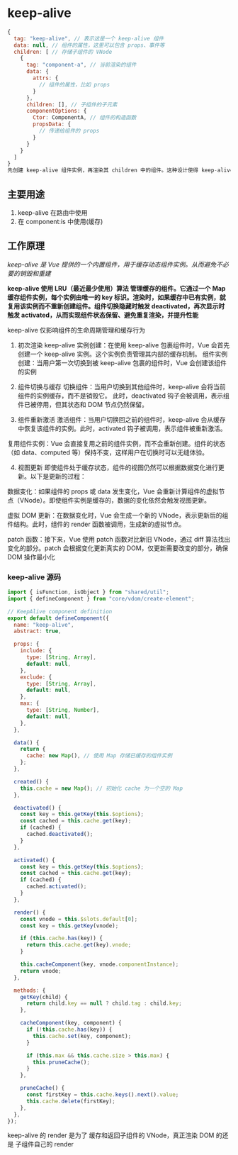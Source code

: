 # keep-alive

```js
{
  tag: "keep-alive", // 表示这是一个 keep-alive 组件
  data: null, // 组件的属性，这里可以包含 props、事件等
  children: [ // 存储子组件的 VNode
    {
      tag: "component-a", // 当前渲染的组件
      data: {
        attrs: {
          // 组件的属性，比如 props
        }
      },
      children: [], // 子组件的子元素
      componentOptions: {
        Ctor: ComponentA, // 组件的构造函数
        propsData: {
          // 传递给组件的 props
        }
      }
    }
  ]
}
先创建 keep-alive 组件实例，再渲染其 children 中的组件。这种设计使得 keep-alive 能够有效地管理被包裹组件的生命周期和缓存
```

## 主要用途

1. keep-alive 在路由中使用
2. 在 component:is 中使用(缓存)

## 工作原理

*keep-alive 是 Vue 提供的一个内置组件，用于缓存动态组件实例。从而避免不必要的销毁和重建*

**keep-alive 使用 LRU（最近最少使用）算法 管理缓存的组件。它通过一个 Map 缓存组件实例，每个实例由唯一的 key 标识。渲染时，如果缓存中已有实例，就复用该实例而不重新创建组件。组件切换隐藏时触发 deactivated，再次显示时触发 activated，从而实现组件状态保留、避免重复渲染，并提升性能**

keep-alive 仅影响组件的生命周期管理和缓存行为

1. 初次渲染
   keep-alive 实例创建：在使用 keep-alive 包裹组件时，Vue 会首先创建一个 keep-alive 实例。这个实例负责管理其内部的缓存机制。
   组件实例创建：当用户第一次切换到被 keep-alive 包裹的组件时，Vue 会创建该组件的实例

2. 组件切换与缓存
   切换组件：当用户切换到其他组件时，keep-alive 会将当前组件的实例缓存，而不是销毁它。
   此时，deactivated 钩子会被调用，表示组件已被停用，但其状态和 DOM 节点仍然保留。

3. 组件重新激活
   激活组件：当用户切换回之前的组件时，keep-alive 会从缓存中恢复该组件的实例。此时，activated 钩子被调用，表示组件被重新激活。

复用组件实例：Vue 会直接复用之前的组件实例，而不会重新创建。组件的状态（如 data、computed 等）保持不变，这样用户在切换时可以无缝体验。

4. 视图更新
   即使组件处于缓存状态，组件的视图仍然可以根据数据变化进行更新。以下是更新的过程：

数据变化：如果组件的 props 或 data 发生变化，Vue 会重新计算组件的虚拟节点（VNode）。即使组件实例是缓存的，数据的变化依然会触发视图更新。

虚拟 DOM 更新：在数据变化时，Vue 会生成一个新的 VNode，表示更新后的组件结构。此时，组件的 render 函数被调用，生成新的虚拟节点。

patch 函数：接下来，Vue 使用 patch 函数对比新旧 VNode，通过 diff 算法找出变化的部分。patch 会根据变化更新真实的 DOM，仅更新需要改变的部分，确保 DOM 操作最小化

### keep-alive 源码

```js
import { isFunction, isObject } from "shared/util";
import { defineComponent } from "core/vdom/create-element";

// KeepAlive component definition
export default defineComponent({
  name: "keep-alive",
  abstract: true,

  props: {
    include: {
      type: [String, Array],
      default: null,
    },
    exclude: {
      type: [String, Array],
      default: null,
    },
    max: {
      type: [String, Number],
      default: null,
    },
  },

  data() {
    return {
      cache: new Map(), // 使用 Map 存储已缓存的组件实例
    };
  },

  created() {
    this.cache = new Map(); // 初始化 cache 为一个空的 Map
  },

  deactivated() {
    const key = this.getKey(this.$options);
    const cached = this.cache.get(key);
    if (cached) {
      cached.deactivated();
    }
  },

  activated() {
    const key = this.getKey(this.$options);
    const cached = this.cache.get(key);
    if (cached) {
      cached.activated();
    }
  },

  render() {
    const vnode = this.$slots.default[0];
    const key = this.getKey(vnode);

    if (this.cache.has(key)) {
      return this.cache.get(key).vnode;
    }

    this.cacheComponent(key, vnode.componentInstance);
    return vnode;
  },

  methods: {
    getKey(child) {
      return child.key == null ? child.tag : child.key;
    },

    cacheComponent(key, component) {
      if (!this.cache.has(key)) {
        this.cache.set(key, component);
      }

      if (this.max && this.cache.size > this.max) {
        this.pruneCache();
      }
    },

    pruneCache() {
      const firstKey = this.cache.keys().next().value;
      this.cache.delete(firstKey);
    },
  },
});
```
keep-alive 的 render 是为了 缓存和返回子组件的 VNode，真正渲染 DOM 的还是 子组件自己的 render